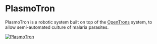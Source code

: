 # PlasmoTron
PlasmoTron is a robotic system built on top of the [OpenTrons](https://opentrons.com/) system, to allow semi-automated culture of malaria parasites.

[![PlasmoTron](https://img.youtube.com/vi/9Bxmd0nfG3E-Y/0.jpg)](https://www.youtube.com/watch?v=9Bxmd0nfG3E-Y "PlasmoTron")